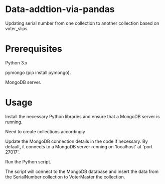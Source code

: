 # Data-addtion-via-pandas

Updating serial number from one collection to another collection based on voter_slips



# Prerequisites

Python 3.x

pymongo  (pip install pymongo).

MongoDB server.

# Usage

Install the necessary Python libraries and ensure that a MongoDB server is running.

Need to create collections accordingly

Update the MongoDB connection details in the code if necessary. By default, it connects to a MongoDB server running on 'localhost' at 'port 27017'.

Run the Python script.

The script will connect to the MongoDB database and insert the data from the SerialNumber collection to VoterMaster the collection.
